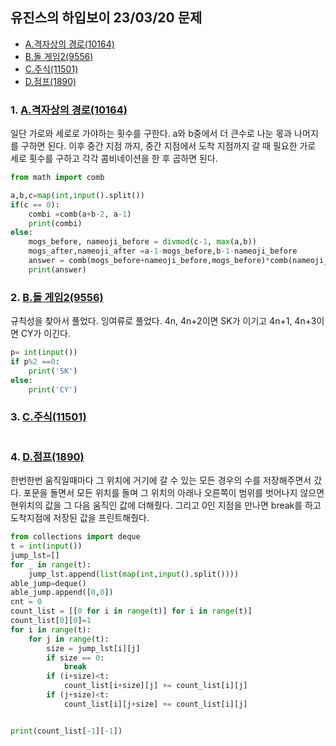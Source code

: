 ## 유진스의 하입보이 23/03/20 문제
- [A.격자상의 경로(10164)](https://www.acmicpc.net/problem/10164)  
- [B.돌 게임2(9556)](https://www.acmicpc.net/problem/9656)  
- [C.주식(11501)](https://www.acmicpc.net/problem/11501)  
- [D.점프(1890)](https://www.acmicpc.net/problem/1890)  


### 1. [A.격자상의 경로(10164)](https://www.acmicpc.net/problem/10164)  

일단 가로와 세로로 가야하는 횟수를 구한다. a와 b중에서 더 큰수로 나눈 몫과 나머지를 구하면 된다.
이후 중간 지점 까지, 중간 지점에서 도착 지점까지 갈 때 필요한 가로 세로 횟수를 구하고  각각 콤비네이션을 한 후 곱하면 된다.
```python
from math import comb

a,b,c=map(int,input().split())
if(c == 0):
    combi =comb(a+b-2, a-1)
    print(combi)
else:
    mogs_before, nameoji_before = divmod(c-1, max(a,b))
    mogs_after,nameoji_after =a-1-mogs_before,b-1-nameoji_before
    answer = comb(mogs_before+nameoji_before,mogs_before)*comb(nameoji_after+mogs_after, nameoji_after)
    print(answer)


```

### 2. [B.돌 게임2(9556)](https://www.acmicpc.net/problem/9656)  
규칙성을 찾아서 풀었다.
잉여류로 풀었다. 4n, 4n+2이면 SK가 이기고 4n+1, 4n+3이면 CY가 이긴다.

```python
p= int(input())
if p%2 ==0:
    print('SK')
else:
    print('CY')
```

### 3. [C.주식(11501)](https://www.acmicpc.net/problem/11501)  

  
```python

```

### 4. [D.점프(1890)](https://www.acmicpc.net/problem/1890)  

한번한번 움직일때마다 
그 위치에 
거기에 갈 수 있는 모든 경우의 수를 저장해주면서 갔다.
포문을 돌면서 모든 위치를 돌며 그 위치의 아래나 오른쪽이 범위를 벗어나지 않으면 현위치의 값을 그 다음 움직인 값에 더해줬다.
그리고 0인 지점을 만나면 break를 하고 도착지점에 저장된 값을 프린트해줬다.

```python
from collections import deque
t = int(input())
jump_lst=[]
for _ in range(t):
    jump_lst.append(list(map(int,input().split())))
able_jump=deque()
able_jump.append([0,0])
cnt = 0
count_list = [[0 for i in range(t)] for i in range(t)]
count_list[0][0]=1
for i in range(t):
    for j in range(t):
        size = jump_lst[i][j]
        if size == 0:
            break
        if (i+size)<t:
            count_list[i+size][j] += count_list[i][j]
        if (j+size)<t:
            count_list[i][j+size] += count_list[i][j]


print(count_list[-1][-1])

```
